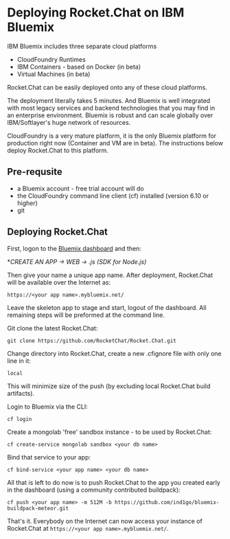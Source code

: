 # Deploying Rocket.Chat on IBM Bluemix

IBM Bluemix includes three separate cloud platforms

* CloudFoundry Runtimes
* IBM Containers - based on Docker (in beta)
* Virtual Machines (in beta)

Rocket.Chat can be easily deployed onto any of these cloud platforms.

The deployment literally takes 5 minutes.  And Bluemix is well integrated with most legacy services and backend technologies that you may find in an enterprise environment.  Bluemix is robust and can scale globally over IBM/Softlayer's huge network of resources.

CloudFoundry is a very mature platform, it is the only Bluemix platform for production right now (Container and VM are in beta). The instructions below deploy Rocket.Chat to this platform.

## Pre-requsite

* a Bluemix account - free trial account will do
* the CloudFoundry command line client (cf) installed  (version 6.10 or higher)
* git

## Deploying Rocket.Chat

First, logon to the [Bluemix dashboard](http://www.bluemix.net/) and then:

**CREATE AN APP -> WEB  -> .js (SDK for Node.js)*

Then give your name a unique app name.  After deployment, Rocket.Chat will be available over the Internet as:

~~~
https://<your app name>.mybluemix.net/
~~~

Leave the skeleton app to stage and start, logout of the dashboard.  All remaining steps will be preformed at the command line.

Git clone the latest Rocket.Chat:

~~~
git clone https://github.com/RocketChat/Rocket.Chat.git
~~~

Change directory into Rocket.Chat, create a new .cfignore file with only one line in it:

~~~
local
~~~

This will minimize size of the push (by excluding local Rocket.Chat build artifacts).

Login to Bluemix via the CLI:

~~~
cf login
~~~

Create a mongolab 'free' sandbox instance - to be used by Rocket.Chat:

~~~
cf create-service mongolab sandbox <your db name>
~~~

Bind that service to your app:

~~~
cf bind-service <your app name> <your db name>
~~~

All that is left to do now is to push Rocket.Chat to the app you created early in the dashboard (using a community contributed buildpack):

~~~
cf push <your app name> -m 512M -b https://github.com/ind1go/bluemix-buildpack-meteor.git
~~~

That's it.  Everybody on the Internet can now access your instance of Rocket.Chat at `https://<your app name>.mybluemix.net/`.

